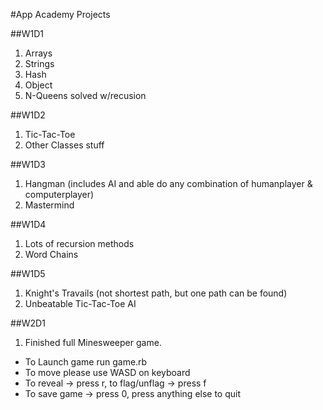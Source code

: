 #App Academy Projects

##W1D1
1. Arrays
2. Strings
3. Hash
4. Object
5. N-Queens solved w/recusion

##W1D2
1. Tic-Tac-Toe
2. Other Classes stuff

##W1D3
1. Hangman (includes AI and able do any combination of humanplayer & computerplayer)
2. Mastermind

##W1D4
1. Lots of recursion methods
2. Word Chains


##W1D5
1. Knight's Travails (not shortest path, but one path can be found)
2. Unbeatable Tic-Tac-Toe AI


##W2D1
1. Finished full Minesweeper game.
* To Launch game run game.rb
* To move please use WASD on keyboard
* To reveal -> press r, to flag/unflag -> press f
* To save game -> press 0, press anything else to quit